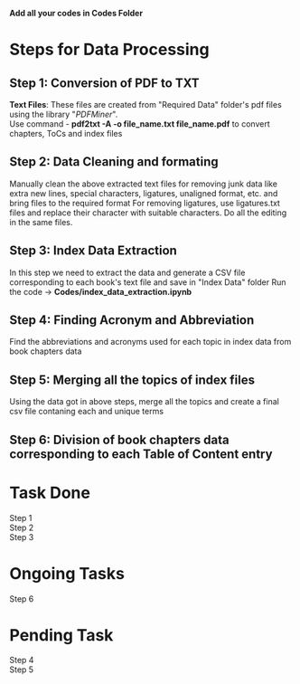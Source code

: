 **Add all your codes in Codes Folder**

# Steps for Data Processing

## Step 1: Conversion of PDF to TXT
**Text Files**: These files are created from "Required Data" folder's pdf files using the library "*PDFMiner*".<br/>
Use command - **pdf2txt -A -o file_name.txt file_name.pdf** to convert chapters, ToCs and index files

## Step 2: Data Cleaning and formating
Manually clean the above extracted text files for removing junk data like extra new lines, special characters, ligatures, unaligned format, etc. and bring files to the required format
For removing ligatures, use ligatures.txt files and replace their character with suitable characters.
Do all the editing in the same files.

## Step 3: Index Data Extraction
In this step we need to extract the data and generate a CSV file corresponding to each book's text file and save in "Index Data" folder
Run the code -> **Codes/index_data_extraction.ipynb**

## Step 4: Finding Acronym and Abbreviation
Find the abbreviations and acronyms used for each topic in index data from book chapters data


## Step 5: Merging all the topics of index files
Using the data got in above steps, merge all the topics and create a final csv file contaning each and unique terms

## Step 6: Division of book chapters data corresponding to each Table of Content entry



# Task Done
Step 1 <br/>
Step 2 <br/>
Step 3 <br/>

# Ongoing Tasks
Step 6 <br/>


# Pending Task
Step 4 <br/>
Step 5 <br/>